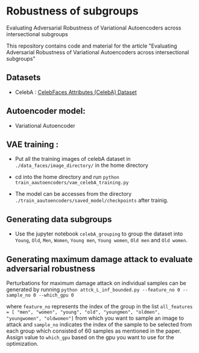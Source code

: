 # Robustness of subgroups
Evaluating Adversarial Robustness of Variational Autoencoders across intersectional subgroups

This repository contains code and material for the article "Evaluating Adversarial Robustness of Variational Autoencoders across intersectional subgroups"

## Datasets
* CelebA : [CelebFaces Attributes (CelebA) Dataset](https://www.kaggle.com/datasets/jessicali9530/celeba-dataset) 

## Autoencoder model: 
* Variational Autoencoder

## VAE training :

* Put all the training images of celebA dataset in `./data_faces/image_directory/` in the home directory

* cd into the home directory and run `python train_aautoencoders/vae_celebA_training.py` 
* The model can be accesses from the directory `./train_aautoencoders/saved_model/checkpoints` after trainig.

## Generating data subgroups
* Use the jupyter notebook `celebA_grouping` to group the dataset into `Young`, `Old`, `Men`, `Women`, `Young men`, `Young women`, `Old men` and `Old women`.


## Generating maximum damage attack to evaluate adversarial robustness 

Perturbations for maximum damage attack on individual samples can be generated by running `python attck_L_inf_bounded.py --feature_no 0 --sample_no 0 --which_gpu 0`

where `feature_no` represents the index of the group in the list `all_features = [ "men", "women", "young", "old", "youngmen", "oldmen", "youngwomen", "oldwomen"]`
from which you want to sample an image to attack and `sample_no` indicates the index of the sample to be selected from each group which consisted of 60 samples as mentioned in the paper. Assign value to `which_gpu` based on the gpu you want to use for the optimization. 
